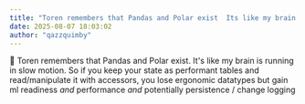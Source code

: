 ```yaml
---
title: "Toren remembers that Pandas and Polar exist  Its like my brain is running in slow"
date: 2025-08-07 18:03:02
author: "qazzquimby"
---
```


💭 Toren remembers that Pandas and Polar exist. It's like my brain is running in slow motion.
So if you keep your state as performant tables and read/manipulate it with accessors, you lose ergonomic datatypes but gain ml readiness *and* performance *and* potentially persistence / change logging